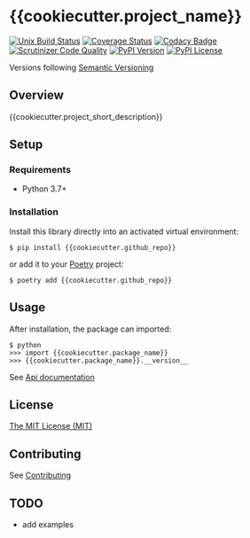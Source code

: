 # {{cookiecutter.project_name}}


[![Unix Build Status](https://img.shields.io/travis/{{cookiecutter.github_username}}/{{cookiecutter.github_repo}}/master.svg?label=unix)](https://travis-ci.org/{{cookiecutter.github_username}}/{{cookiecutter.github_repo}})
[![Coverage Status](https://img.shields.io/coveralls/{{cookiecutter.github_username}}/{{cookiecutter.github_repo}}/master.svg)](https://coveralls.io/r/{{cookiecutter.github_username}}/{{cookiecutter.github_repo}})
[![Codacy Badge](https://api.codacy.com/project/badge/Grade/fe669a02b4aa46b5b1faf619ba2bf382)](https://www.codacy.com/app/{{cookiecutter.github_username}}/{{cookiecutter.github_repo}}?utm_source=github.com&amp;utm_medium=referral&amp;utm_content={{cookiecutter.github_username}}/{{cookiecutter.github_repo}}&amp;utm_campaign=Badge_Grade)
[![Scrutinizer Code Quality](https://img.shields.io/scrutinizer/g/{{cookiecutter.github_username}}/{{cookiecutter.github_repo}}.svg)](https://scrutinizer-ci.com/g/{{cookiecutter.github_username}}/{{cookiecutter.github_repo}}/?branch=master)
[![PyPI Version](https://img.shields.io/pypi/v/{{cookiecutter.github_repo}}.svg)](https://pypi.org/project/{{cookiecutter.github_repo}})
[![PyPI License](https://img.shields.io/pypi/l/{{cookiecutter.github_repo}}.svg)](https://pypi.org/project/{{cookiecutter.github_repo}})

Versions following [Semantic Versioning](https://semver.org/)

## Overview

{{cookiecutter.project_short_description}}

## Setup

### Requirements

* Python 3.7+

### Installation

Install this library directly into an activated virtual environment:

```text
$ pip install {{cookiecutter.github_repo}}
```

or add it to your [Poetry](https://poetry.eustace.io/) project:

```text
$ poetry add {{cookiecutter.github_repo}}
```

## Usage

After installation, the package can imported:

```text
$ python
>>> import {{cookiecutter.package_name}}
>>> {{cookiecutter.package_name}}.__version__
```

See [Api documentation](https://{{cookiecutter.github_username}}.github.io/{{cookiecutter.github_repo}}/api-overview)

## License

[The MIT License (MIT)](https://{{cookiecutter.github_username}}.github.io/{{cookiecutter.github_repo}}/license)


## Contributing

See [Contributing](https://{{cookiecutter.github_username}}.github.io/{{cookiecutter.github_repo}}/contributing)

## TODO

- add examples

